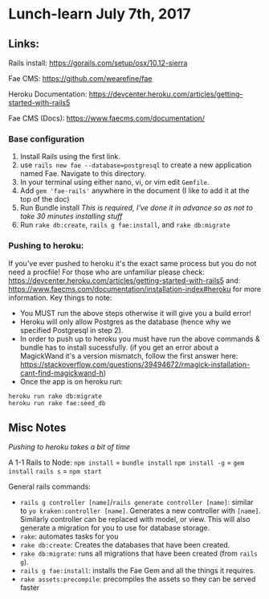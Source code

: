 # Lunch-learn July 7th, 2017

## Links:

Rails install: https://gorails.com/setup/osx/10.12-sierra

Fae CMS: https://github.com/wearefine/fae

Heroku Documentation: https://devcenter.heroku.com/articles/getting-started-with-rails5

Fae CMS (Docs): https://www.faecms.com/documentation/

### Base configuration
1. Install Rails using the first link.
2. use `rails new fae --database=postgresql` to create a new application named Fae. Navigate to this directory.
3. In your terminal using either nano, vi, or vim edit `Gemfile`. 
4. Add `gem 'fae-rails'` anywhere in the document (I like to add it at the top of the doc)
5. Run Bundle install _This is required, I've done it in advance so as not to take 30 minutes installing stuff_
6. Run `rake db:create`, `rails g fae:install`, and `rake db:migrate` 

### Pushing to heroku:
If you've ever pushed to heroku it's the exact same process but you do not need a procfile! For those who are unfamiliar please check: https://devcenter.heroku.com/articles/getting-started-with-rails5 and: https://www.faecms.com/documentation/installation-index#heroku for more information.
Key things to note:
* You MUST run the above steps otherwise it will give you a build error!
* Heroku will only allow Postgres as the database (hence why we specified Postgresql in step 2).
* In order to push up to heroku you must have run the above commands & bundle has to install sucessfully. (if you get an error about a MagickWand it's a version mismatch, follow the first answer here: https://stackoverflow.com/questions/39494672/rmagick-installation-cant-find-magickwand-h) 
* Once the app is on heroku run: 
```
heroku run rake db:migrate
heroku run rake fae:seed_db
```

## Misc Notes
_Pushing to heroku takes a bit of time_

A 1-1 Rails to Node:
`npm install` = `bundle install`
`npm install -g` = `gem install`
`rails s` = `npm start`

General rails commands:
* `rails g controller [name]`/`rails generate controller [name]`: similar to `yo kraken:controller [name]`. Generates a new controller with `[name]`. Similarly controller can be replaced with model, or view. This will also generate a migration for you to use for database storage.
* `rake`: automates tasks for you
* `rake db:create`: Creates the databases that have been created.
* `rake db:migrate`: runs all migrations that have been created (from `rails g`).
* `rails g fae:install`: installs the Fae Gem and all the things it requires.
* `rake assets:precompile`: precompiles the assets so they can be served faster
